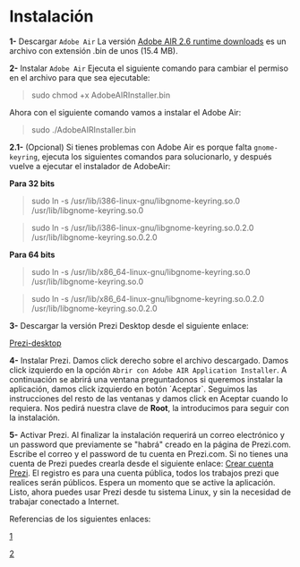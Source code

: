 Instalación
===========

**1-** 
Descargar `Adobe Air` 
La versión [Adobe AIR 2.6 runtime downloads](http://airdownload.adobe.com/air/lin/download/2.6/AdobeAIRInstaller.bin) es un archivo con extensión .bin de unos (15.4 MB).


**2-** 
Instalar `Adobe Air` 
Ejecuta el siguiente comando para cambiar el permiso en el archivo para que sea ejecutable:

> sudo chmod +x AdobeAIRInstaller.bin

Ahora con el siguiente comando vamos a instalar el Adobe Air:

> sudo ./AdobeAIRInstaller.bin

**2.1-** 
(Opcional) Si tienes problemas con Adobe Air es porque falta `gnome-keyring`, ejecuta los siguientes comandos para solucionarlo, y después vuelve a ejecutar el instalador de AdobeAir:

**Para 32 bits**

> sudo ln -s /usr/lib/i386-linux-gnu/libgnome-keyring.so.0 /usr/lib/libgnome-keyring.so.0

> sudo ln -s /usr/lib/i386-linux-gnu/libgnome-keyring.so.0.2.0 /usr/lib/libgnome-keyring.so.0.2.0

**Para 64 bits**

> sudo ln -s /usr/lib/x86_64-linux-gnu/libgnome-keyring.so.0 /usr/lib/libgnome-keyring.so.0

> sudo ln -s /usr/lib/x86_64-linux-gnu/libgnome-keyring.so.0.2.0 /usr/lib/libgnome-keyring.so.0.2.0

**3-**
Descargar la versión Prezi Desktop desde el siguiente enlace:

[Prezi-desktop](http://www.mediafire.com/?2e4v9hw3hv3qgz9)

**4-**
Instalar Prezi. 
Damos click derecho sobre el archivo descargado. Damos click izquierdo en la opción `Abrir con Adobe AIR Application Installer`. A continuación se abrirá una ventana preguntadonos si queremos instalar la aplicación, damos click izquierdo en botón ´Aceptar`. Seguimos las instrucciones del resto de las ventanas y damos click en Aceptar cuando lo requiera. Nos pedirá nuestra clave de **Root**, la introducimos para seguir con la instalación.


**5-**
Activar Prezi. 
Al finalizar la instalación requerirá un correo electrónico y un password que previamente se "habrá" creado en la página de Prezi.com. Escribe el correo y el password de tu cuenta en Prezi.com. Si no tienes una cuenta de Prezi puedes crearla desde el siguiente enlace: 
[Crear cuenta Prezi](https://prezi.com/profile/registration/?license_type=PUBLI). 
El registro es para una cuenta pública, todos los trabajos prezi que realices serán públicos.
Espera un momento que se active la aplicación. Listo, ahora puedes usar Prezi desde tu sistema Linux, y sin la necesidad de trabajar conectado a Internet.



Referencias de los siguientes enlaces:

[1](http://drunkensapo.blogspot.mx/2012/07/install-prezi-desktop-on-linux-ubuntu.html)

[2](http://cbta16-computacion.blogspot.com.es/2012/07/como-instalar-prezi-desktop-en-linux.html)

